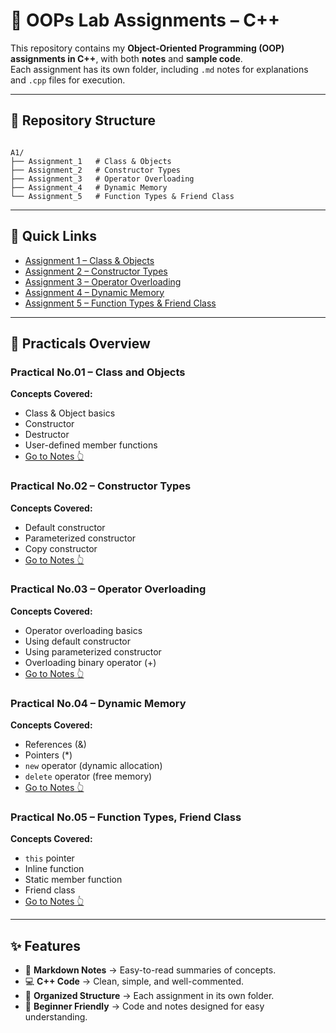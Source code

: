 # 📘 OOPs Lab Assignments – C++

This repository contains my **Object-Oriented Programming (OOP) assignments in C++**, with both **notes** and **sample code**.  
Each assignment has its own folder, including `.md` notes for explanations and `.cpp` files for execution.

---

## 📂 Repository Structure
```

A1/
├── Assignment_1   # Class & Objects
├── Assignment_2   # Constructor Types
├── Assignment_3   # Operator Overloading
├── Assignment_4   # Dynamic Memory
└── Assignment_5   # Function Types & Friend Class

```

---

## 🔗 Quick Links
- [Assignment 1 – Class & Objects](./A1/Assignment_1)  
- [Assignment 2 – Constructor Types](./A1/Assignment_2)  
- [Assignment 3 – Operator Overloading](./A1/Assignment_3)  
- [Assignment 4 – Dynamic Memory](./A1/Assignment_4)  
- [Assignment 5 – Function Types & Friend Class](./A1/Assignment_5)  

---

## 📝 Practicals Overview

### Practical No.01 – Class and Objects
**Concepts Covered:**
- Class & Object basics
- Constructor
- Destructor
- User-defined member functions
- [Go to Notes 👆](./A1/Assignment_1)

### Practical No.02 – Constructor Types
**Concepts Covered:**
- Default constructor
- Parameterized constructor
- Copy constructor
- [Go to Notes 👆](./A1/Assignment_2)

### Practical No.03 – Operator Overloading
**Concepts Covered:**
- Operator overloading basics
- Using default constructor
- Using parameterized constructor
- Overloading binary operator (+)
- [Go to Notes 👆](./A1/Assignment_3)

### Practical No.04 – Dynamic Memory
**Concepts Covered:**
- References (&)
- Pointers (*)
- `new` operator (dynamic allocation)
- `delete` operator (free memory)
- [Go to Notes 👆](./A1/Assignment_4)

### Practical No.05 – Function Types, Friend Class
**Concepts Covered:**
- `this` pointer
- Inline function
- Static member function
- Friend class
- [Go to Notes 👆](./A1/Assignment_5)

---

## ✨ Features
- 📄 **Markdown Notes** → Easy-to-read summaries of concepts.  
- 💻 **C++ Code** → Clean, simple, and well-commented.  
- 📂 **Organized Structure** → Each assignment in its own folder.  
- 🚀 **Beginner Friendly** → Code and notes designed for easy understanding.  

